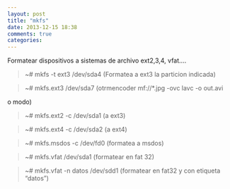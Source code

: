 ```yaml
---
layout: post
title: "mkfs"
date: 2013-12-15 18:38
comments: true
categories: 
---
```

Formatear dispositivos a sistemas de archivo ext2,3,4, vfat....

>~# mkfs -t ext3 /dev/sda4  (Formatea a ext3 la particion indicada)

>~# mkfs.ext3 /dev/sda7 (otrmencoder mf://*.jpg -ovc lavc -o out.avi

o modo)

>~# mkfs.ext2 -c /dev/sda1 (a ext3)

>~# mkfs.ext4 -c /dev/sda2 (a ext4)

>~# mkfs.msdos -c /dev/fd0  (formatea a msdos)

>~# mkfs.vfat /dev/sda1 (formatear en fat 32)

>~# mkfs.vfat -n datos /dev/sdd1 (formatear en fat32 y con etiqueta “datos”)

